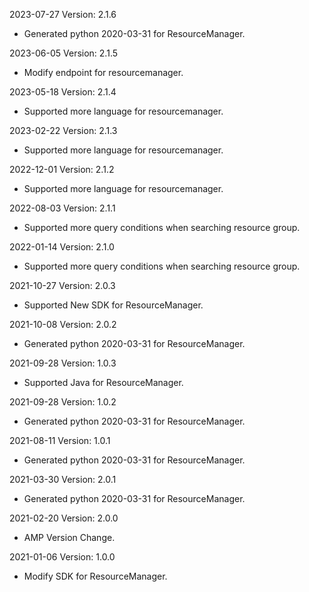 2023-07-27 Version: 2.1.6
- Generated python 2020-03-31 for ResourceManager.

2023-06-05 Version: 2.1.5
- Modify endpoint for resourcemanager.

2023-05-18 Version: 2.1.4
- Supported more language for resourcemanager.

2023-02-22 Version: 2.1.3
- Supported more language for resourcemanager.

2022-12-01 Version: 2.1.2
- Supported more language for resourcemanager.

2022-08-03 Version: 2.1.1
- Supported more query conditions when searching resource group.

2022-01-14 Version: 2.1.0
- Supported more query conditions when searching resource group.

2021-10-27 Version: 2.0.3
- Supported New SDK for ResourceManager.

2021-10-08 Version: 2.0.2
- Generated python 2020-03-31 for ResourceManager.

2021-09-28 Version: 1.0.3
- Supported Java for ResourceManager.

2021-09-28 Version: 1.0.2
- Generated python 2020-03-31 for ResourceManager.

2021-08-11 Version: 1.0.1
- Generated python 2020-03-31 for ResourceManager.

2021-03-30 Version: 2.0.1
- Generated python 2020-03-31 for ResourceManager.

2021-02-20 Version: 2.0.0
- AMP Version Change.

2021-01-06 Version: 1.0.0
- Modify SDK for ResourceManager.

